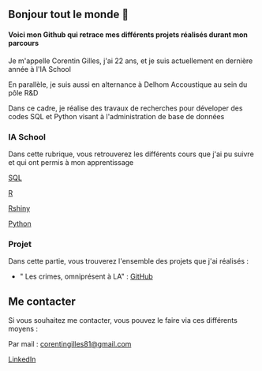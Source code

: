 ## Bonjour tout le monde 👋

#### Voici mon Github qui retrace mes différents projets réalisés durant mon parcours

Je m'appelle Corentin Gilles, j'ai 22 ans, et je suis actuellement en dernière année à l'IA School

En parallèle, je suis aussi en alternance à Delhom Accoustique au sein du pôle R&D

Dans ce cadre, je réalise des travaux de recherches pour déveloper des codes SQL et Python visant à l'administration de base de données

### IA School

Dans cette rubrique, vous retrouverez les différents cours que j'ai pu suivre et qui ont permis à mon apprentissage

[SQL](https://github.com/universdesdonnees/SQL-en-deux-jours)

[R](https://github.com/universdesdonnees/R-Introduction)

[Rshiny](https://github.com/universdesdonnees/R-Shiny)

[Python](https://github.com/universdesdonnees/Python-Introduction)



### Projet 

Dans cette partie, vous trouverez l'ensemble des projets que j'ai réalisés :

- " Les crimes, omniprésent à LA" : [GitHub](https://github.com/gillouuu/Rshiny)



## Me contacter 

Si vous souhaitez me contacter, vous pouvez le faire via ces différents moyens :

Par mail : corentingilles81@gmail.com

[LinkedIn](https://www.linkedin.com/in/corentin-gilles-bb25961b7/) 

